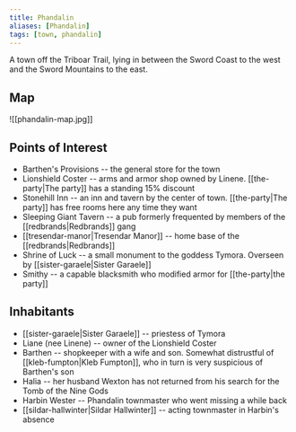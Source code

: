 ```yaml
---
title: Phandalin
aliases: [Phandalin]
tags: [town, phandalin]
---
```

A town off the Triboar Trail, lying in between the Sword Coast to the west and the Sword Mountains to the east.

## Map
![[phandalin-map.jpg]]

## Points of Interest
- Barthen's Provisions -- the general store for the town
- Lionshield Coster -- arms and armor shop owned by Linene. [[the-party|The party]] has a standing 15% discount
- Stonehill Inn -- an inn and tavern by the center of town. [[the-party|The party]] has free rooms here any time they want
- Sleeping Giant Tavern -- a pub formerly frequented by members of the [[redbrands|Redbrands]] gang
- [[tresendar-manor|Tresendar Manor]] -- home base of the [[redbrands|Redbrands]]
- Shrine of Luck -- a small monument to the goddess Tymora. Overseen by [[sister-garaele|Sister Garaele]]
- Smithy -- a capable blacksmith who modified armor for [[the-party|the party]]

## Inhabitants
- [[sister-garaele|Sister Garaele]] -- priestess of Tymora
- Liane (nee Linene) -- owner of the Lionshield Coster
- Barthen -- shopkeeper with a wife and son. Somewhat distrustful of [[kleb-fumpton|Kleb Fumpton]], who in turn is very suspicious of Barthen's son
- Halia -- her husband Wexton has not returned from his search for the Tomb of the Nine Gods
- Harbin Wester -- Phandalin townmaster who went missing a while back
- [[sildar-hallwinter|Sildar Hallwinter]] -- acting townmaster in Harbin's absence